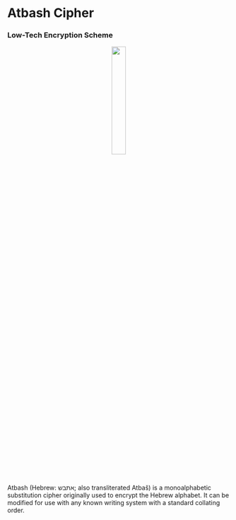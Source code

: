 # Atbash Cipher
### Low-Tech Encryption Scheme
<div align="center">
 <img src="MyIP.png" width="25%" height="25%"></img>
</div>

Atbash (Hebrew: אתבש; also transliterated Atbaš) is a monoalphabetic substitution cipher originally used to encrypt the Hebrew alphabet. It can be modified for use with any known writing system with a standard collating order. 
